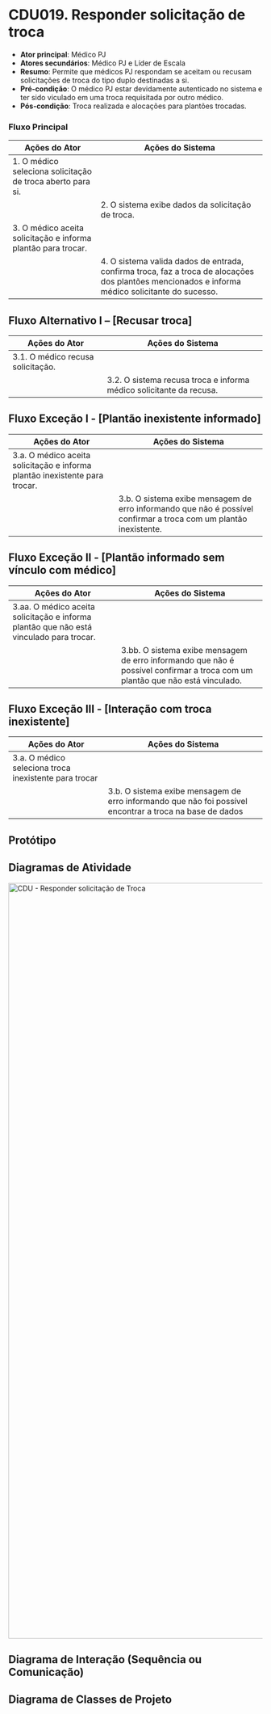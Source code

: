 # CDU019. Responder solicitação de troca

* **Ator principal**: Médico PJ
* **Atores secundários**: Médico PJ e Líder de Escala
* **Resumo**: Permite que médicos PJ respondam se aceitam ou recusam solicitações de troca do tipo duplo destinadas a si.
* **Pré-condição**: O médico PJ estar devidamente autenticado no sistema e ter sido viculado em uma troca requisitada por outro médico.
* **Pós-condição**: Troca realizada e alocações para plantões trocadas.

### Fluxo Principal

| Ações do Ator                                                 | Ações do Sistema                                                                                                                                 |
|---------------------------------------------------------------|--------------------------------------------------------------------------------------------------------------------------------------------------|
| 1. O médico seleciona solicitação de troca aberto para si.    |                                                                                                                                                  |
|                                                               | 2. O sistema exibe dados da solicitação de troca.                                                                                                |
| 3. O médico aceita solicitação e informa plantão para trocar. |                                                                                                                                                  |
|                                                               | 4. O sistema valida dados de entrada, confirma troca, faz a troca de alocações dos plantões mencionados e informa médico solicitante do sucesso. |

## Fluxo Alternativo I – [Recusar troca]
| Ações do Ator                     | Ações do Sistema                                                    |
|-----------------------------------|---------------------------------------------------------------------|
| 3.1. O médico recusa solicitação. |                                                                     |
|                                   | 3.2. O sistema recusa troca e informa médico solicitante da recusa. |

## Fluxo Exceção I - [Plantão inexistente informado]
| Ações do Ator                                                               | Ações do Sistema                                                                                                  |
|-----------------------------------------------------------------------------|-------------------------------------------------------------------------------------------------------------------|
| 3.a. O médico aceita solicitação e informa plantão inexistente para trocar. |                                                                                                                   |
|                                                                             | 3.b. O sistema exibe mensagem de erro informando que não é possível confirmar a troca com um plantão inexistente. |

## Fluxo Exceção II - [Plantão informado sem vínculo com médico]
| Ações do Ator                                                                           | Ações do Sistema                                                                                                              |
|-----------------------------------------------------------------------------------------|-------------------------------------------------------------------------------------------------------------------------------|
| 3.aa. O médico aceita solicitação e informa plantão que não está vinculado para trocar. |                                                                                                                               |
|                                                                                         | 3.bb. O sistema exibe mensagem de erro informando que não é possível confirmar a troca com um plantão que não está vinculado. |

## Fluxo Exceção III - [Interação com troca inexistente]
| Ações do Ator                                         | Ações do Sistema                                                                                         |
|-------------------------------------------------------|----------------------------------------------------------------------------------------------------------|
| 3.a. O médico seleciona troca inexistente para trocar |                                                                                                          |
|                                                       | 3.b. O sistema exibe mensagem de erro informando que não foi possível encontrar a troca na base de dados |

## Protótipo

## Diagramas de Atividade
<img width="2489" height="1496" alt="CDU - Responder solicitação de Troca" src="https://github.com/user-attachments/assets/9a0a476c-8d8c-49ff-8274-e748ec5d582e" />

## Diagrama de Interação (Sequência ou Comunicação)

## Diagrama de Classes de Projeto
